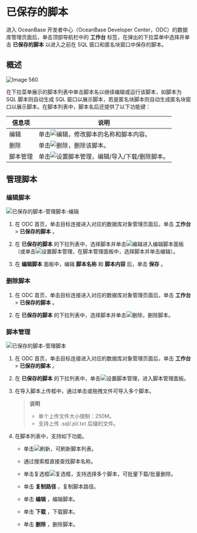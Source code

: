 已保存的脚本 
===========================

进入 OceanBase 开发者中心（OceanBase Developer Center，ODC）的数据库管理页面后，单击顶部导航栏中的 **工作台** 标签，在弹出的下拉菜单中选择并单击 **已保存的脚本** 以进入之前在 SQL 窗口和匿名块窗口中保存的脚本。

概述 
-----------------------

![Image 560](https://help-static-aliyun-doc.aliyuncs.com/assets/img/zh-CN/7092168461/p269155.png)

在下拉菜单展示的脚本列表中单击脚本名以继续编辑或运行该脚本，如脚本为 SQL 脚本则自动生成 SQL 窗口以展示脚本，若是匿名块脚本则自动生成匿名块窗口以展示脚本。在脚本列表中，脚本名后还提供了以下功能键：


| 信息项  |                                                       说明                                                        |
|------|-----------------------------------------------------------------------------------------------------------------|
| 编辑   | 单击![编辑](https://help-static-aliyun-doc.aliyuncs.com/assets/img/zh-CN/4679168461/p424761.jpg)，修改脚本的名称和脚本内容。      |
| 删除   | 单击![删除](https://help-static-aliyun-doc.aliyuncs.com/assets/img/zh-CN/4679168461/p424762.jpg)，删除该脚本。             |
| 脚本管理 | 单击![设置](https://help-static-aliyun-doc.aliyuncs.com/assets/img/zh-CN/4679168461/p424763.jpg)脚本管理，编辑/导入/下载/删除脚本。 |



管理脚本 
-------------------------

### 编辑脚本 

![已保存的脚本-管理脚本-编辑](https://help-static-aliyun-doc.aliyuncs.com/assets/img/zh-CN/4679168461/p424769.png)

1. 在 ODC 首页，单击目标连接进入对应的数据库对象管理页面后，单击 **工作台** \> **已保存的脚本** 。

   

2. 在 **已保存的脚本** 的下拉列表中，选择脚本并单击![编辑](https://help-static-aliyun-doc.aliyuncs.com/assets/img/zh-CN/4679168461/p424782.jpg)进入编辑脚本面板（或单击![设置](https://help-static-aliyun-doc.aliyuncs.com/assets/img/zh-CN/4679168461/p424763.jpg)脚本管理，在脚本管理面板中，选择脚本并单击编辑）。

   

3. 在 **编辑脚本** 面板中，编辑 **脚本名称** 和 **脚本内容** 后，单击 **保存** 。

   




### 删除脚本 

1. 在 ODC 首页，单击目标连接进入对应的数据库对象管理页面后，单击 **工作台** \> **已保存的脚本** 。

   

2. 在 **已保存的脚本** 的下拉列表中，选择脚本并单击![删除](https://help-static-aliyun-doc.aliyuncs.com/assets/img/zh-CN/4679168461/p424762.jpg)，删除脚本。

   




### 脚本管理 

![已保存的脚本-管理脚本](https://help-static-aliyun-doc.aliyuncs.com/assets/img/zh-CN/3679168461/p424794.png)

1. 在 ODC 首页，单击目标连接进入对应的数据库对象管理页面后，单击 **工作台** \> **已保存的脚本** 。

   

2. 在 **已保存的脚本** 的下拉列表中，单击![设置](https://help-static-aliyun-doc.aliyuncs.com/assets/img/zh-CN/4679168461/p424763.jpg)脚本管理，进入脚本管理面板。

   

3. 在导入脚本上传框中，通过单击或拖拽文件可导入多个脚本。

   > **说明**<br>
   > - 单个上传文件大小限制：250M。<br>
   > - 支持上传 .sql/.pl/.txt 后缀的文件。

     
   

   
   

4. 在脚本列表中，支持如下功能。

   * 单击![刷新](https://help-static-aliyun-doc.aliyuncs.com/assets/img/zh-CN/3679168461/p424801.jpg)，可刷新脚本列表。

     
   
   * 通过搜索框直接查找脚本名称。

     
   
   * 单击复选框![复选框](https://help-static-aliyun-doc.aliyuncs.com/assets/img/zh-CN/4679168461/p424802.jpg)，支持选择多个脚本，可批量下载/批量删除。

     
   
   * 单击 **复制路径** ，复制脚本路径。

     
   
   * 单击 **编辑** ，编辑脚本。

   * 单击 **下载** ，下载脚本。

     
   
   * 单击 **删除** ，删除脚本。

     
   

   



